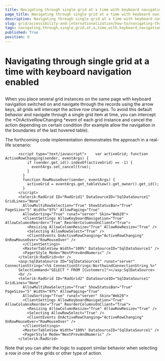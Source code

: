 ```yaml
---
title: Navigating through single grid at a time with keyboard navigation enabled
page_title: Navigating through single grid at a time with keyboard navigation enabled | RadGrid for ASP.NET AJAX Documentation
description: Navigating through single grid at a time with keyboard navigation enabled
slug: grid/accessibility-and-internationalization/how-to/navigating-through-single-grid-at-a-time-with-keyboard-navigation-enabled
tags: navigating,through,single,grid,at,a,time,with,keyboard,navigation,enabled
published: True
position: 0
---
```


# Navigating through single grid at a time with keyboard navigation enabled



## 

When you place several grid instances on the same page with keyboard navigation switched on and navigate through the records using the arrow keys, all grids will intercept the active row changes. To avoid this default behavior and navigate through a single grid item at time, you can intercept the *OnActiveRowChanging *event of each grid instance and cancel the action depending on certain condition (for example allow the navigation in the boundaries of the last hovered table).

The forthcoming code implementation demonstrates the approach in a real-life scenario:

````ASP.NET
	  <script type="text/javascript">    var activeGrid; function ActiveRowChanging(sender, eventArgs) {
	      if (sender.get_id().indexOf(activeGrid) == -1) {
	        eventArgs.set_cancel(true);
	      }
	    }
	    function RowMouseOver(sender, eventArgs) {
	      activeGrid = eventArgs.get_tableView().get_owner().get_id();
	    }
	  </script>
	  <telerik:RadGrid ID="RadGrid1" DataSourceID="SqlDataSource1" GridLines="None"
	    AllowMultiRowSelection="True" ShowStatusBar="True" PageSize="5" Width="97%" AllowPaging="True"
	    AllowSorting="True" runat="server" Skin="Web20">
	    <ClientSettings AllowKeyboardNavigation="True" AllowColumnsReorder="True" ReorderColumnsOnClient="True">
	      <Resizing AllowColumnResize="True" AllowRowResize="True" />
	      <Selecting AllowRowSelect="True" />
	      <ClientEvents OnActiveRowChanging="ActiveRowChanging" OnRowMouseOver="RowMouseOver" />
	    </ClientSettings>
	    <MasterTableView Width="100%" DataSourceID="SqlDataSource1" />
	    <PagerStyle Mode="NextPrevAndNumeric" />
	  </telerik:RadGrid><br />
	  <asp:SqlDataSource ID="SqlDataSource1" runat="server" ConnectionString="<%$ ConnectionStrings:NorthwindConnectionString %>"
	  SelectCommand="SELECT * FROM [Customers]"></asp:SqlDataSource>
	  <br />
	  <telerik:RadGrid ID="RadGrid2" DataSourceID="SqlDataSource1" GridLines="None"
	    AllowMultiRowSelection="True" ShowStatusBar="True" PageSize="5" Width="97%" AllowPaging="True"
	    AllowSorting="True" runat="server" Skin="Web20">
	    <ClientSettings AllowKeyboardNavigation="True" AllowColumnsReorder="True" ReorderColumnsOnClient="True">
	      <Resizing AllowColumnResize="True" AllowRowResize="True" />
	      <Selecting AllowRowSelect="True" />
	      <ClientEvents OnActiveRowChanging="ActiveRowChanging" OnRowMouseOver="RowMouseOver" />
	    </ClientSettings>
	    <MasterTableView Width="100%" DataSourceID="SqlDataSource1" />
	    <PagerStyle Mode="NextPrevAndNumeric" />
	  </telerik:RadGrid>
````



Note that you can alter the logic to support similar behavior when selecting a row in one of the grids or other type of action.
